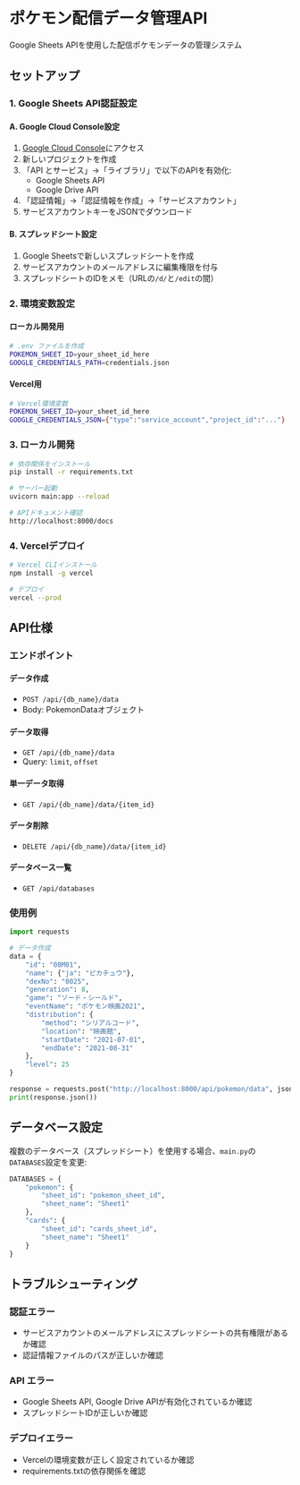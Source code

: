 # ポケモン配信データ管理API

Google Sheets APIを使用した配信ポケモンデータの管理システム

## セットアップ

### 1. Google Sheets API認証設定

#### A. Google Cloud Console設定
1. [Google Cloud Console](https://console.cloud.google.com/)にアクセス
2. 新しいプロジェクトを作成
3. 「API とサービス」→「ライブラリ」で以下のAPIを有効化:
   - Google Sheets API
   - Google Drive API
4. 「認証情報」→「認証情報を作成」→「サービスアカウント」
5. サービスアカウントキーをJSONでダウンロード

#### B. スプレッドシート設定
1. Google Sheetsで新しいスプレッドシートを作成
2. サービスアカウントのメールアドレスに編集権限を付与
3. スプレッドシートのIDをメモ（URLの`/d/`と`/edit`の間）

### 2. 環境変数設定

#### ローカル開発用
```bash
# .env ファイルを作成
POKEMON_SHEET_ID=your_sheet_id_here
GOOGLE_CREDENTIALS_PATH=credentials.json
```

#### Vercel用
```bash
# Vercel環境変数
POKEMON_SHEET_ID=your_sheet_id_here
GOOGLE_CREDENTIALS_JSON={"type":"service_account","project_id":"..."}
```

### 3. ローカル開発

```bash
# 依存関係をインストール
pip install -r requirements.txt

# サーバー起動
uvicorn main:app --reload

# APIドキュメント確認
http://localhost:8000/docs
```

### 4. Vercelデプロイ

```bash
# Vercel CLIインストール
npm install -g vercel

# デプロイ
vercel --prod
```

## API仕様

### エンドポイント

#### データ作成
- `POST /api/{db_name}/data`
- Body: PokemonDataオブジェクト

#### データ取得
- `GET /api/{db_name}/data`
- Query: `limit`, `offset`

#### 単一データ取得
- `GET /api/{db_name}/data/{item_id}`

#### データ削除
- `DELETE /api/{db_name}/data/{item_id}`

#### データベース一覧
- `GET /api/databases`

### 使用例

```python
import requests

# データ作成
data = {
    "id": "08M01",
    "name": {"ja": "ピカチュウ"},
    "dexNo": "0025",
    "generation": 8,
    "game": "ソード・シールド",
    "eventName": "ポケモン映画2021",
    "distribution": {
        "method": "シリアルコード",
        "location": "映画館",
        "startDate": "2021-07-01",
        "endDate": "2021-08-31"
    },
    "level": 25
}

response = requests.post("http://localhost:8000/api/pokemon/data", json=data)
print(response.json())
```

## データベース設定

複数のデータベース（スプレッドシート）を使用する場合、`main.py`の`DATABASES`設定を変更:

```python
DATABASES = {
    "pokemon": {
        "sheet_id": "pokemon_sheet_id",
        "sheet_name": "Sheet1"
    },
    "cards": {
        "sheet_id": "cards_sheet_id",
        "sheet_name": "Sheet1"
    }
}
```

## トラブルシューティング

### 認証エラー
- サービスアカウントのメールアドレスにスプレッドシートの共有権限があるか確認
- 認証情報ファイルのパスが正しいか確認

### API エラー
- Google Sheets API, Google Drive APIが有効化されているか確認
- スプレッドシートIDが正しいか確認

### デプロイエラー
- Vercelの環境変数が正しく設定されているか確認
- requirements.txtの依存関係を確認